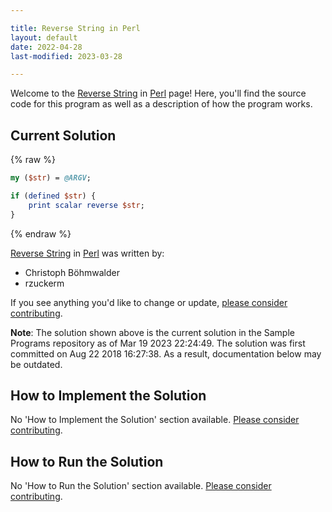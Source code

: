 ```yaml
---

title: Reverse String in Perl
layout: default
date: 2022-04-28
last-modified: 2023-03-28

---
```


Welcome to the [Reverse String](https://sampleprograms.io/projects/reverse-string) in [Perl](https://sampleprograms.io/languages/perl) page! Here, you'll find the source code for this program as well as a description of how the program works.

## Current Solution

{% raw %}

```perl
my ($str) = @ARGV;

if (defined $str) {
    print scalar reverse $str;
}
```

{% endraw %}

[Reverse String](https://sampleprograms.io/projects/reverse-string) in [Perl](https://sampleprograms.io/languages/perl) was written by:

- Christoph Böhmwalder
- rzuckerm

If you see anything you'd like to change or update, [please consider contributing](https://github.com/TheRenegadeCoder/sample-programs).

**Note**: The solution shown above is the current solution in the Sample Programs repository as of Mar 19 2023 22:24:49. The solution was first committed on Aug 22 2018 16:27:38. As a result, documentation below may be outdated.

## How to Implement the Solution

No 'How to Implement the Solution' section available. [Please consider contributing](https://github.com/TheRenegadeCoder/sample-programs-website).

## How to Run the Solution

No 'How to Run the Solution' section available. [Please consider contributing](https://github.com/TheRenegadeCoder/sample-programs-website).